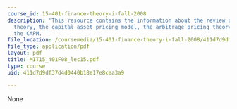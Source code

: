 ```yaml
---
course_id: 15-401-finance-theory-i-fall-2008
description: 'This resource contains the information about the review of portfolio
  theory, the capital asset pricing model, the arbitrage pricing theory and implementing
  the CAPM. '
file_location: /coursemedia/15-401-finance-theory-i-fall-2008/411d7d9df37d4d0440b18e17e8cea3a9_MIT15_401F08_lec15.pdf
file_type: application/pdf
layout: pdf
title: MIT15_401F08_lec15.pdf
type: course
uid: 411d7d9df37d4d0440b18e17e8cea3a9

---
```

None